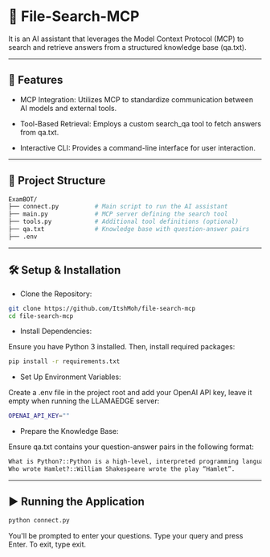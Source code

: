 # 🧠 File-Search-MCP

It is an AI assistant that leverages the Model Context Protocol (MCP) to search and retrieve answers from a structured knowledge base (qa.txt). 

---

## 🚀 Features

- MCP Integration: Utilizes MCP to standardize communication between AI models and external tools.

- Tool-Based Retrieval: Employs a custom search_qa tool to fetch answers from qa.txt.

- Interactive CLI: Provides a command-line interface for user interaction.

---

## 🧰 Project Structure

```bash
ExamBOT/
├── connect.py          # Main script to run the AI assistant
├── main.py             # MCP server defining the search tool
├── tools.py            # Additional tool definitions (optional)
├── qa.txt              # Knowledge base with question-answer pairs
├── .env                
```
---

## 🛠️ Setup & Installation

- Clone the Repository:
```bash 
git clone https://github.com/ItshMoh/file-search-mcp
cd file-search-mcp
```
- Install Dependencies:

Ensure you have Python 3 installed. Then, install required packages:
```bash
pip install -r requirements.txt
```

- Set Up Environment Variables:

Create a .env file in the project root and add your OpenAI API key, leave it empty when running the LLAMAEDGE server:
```bash
OPENAI_API_KEY=""
```
- Prepare the Knowledge Base:

Ensure qa.txt contains your question-answer pairs in the following format:

```txt
What is Python?::Python is a high-level, interpreted programming language.
Who wrote Hamlet?::William Shakespeare wrote the play “Hamlet”.
```
---

## ▶️ Running the Application

```bash
python connect.py
```
You'll be prompted to enter your questions. Type your query and press Enter. To exit, type exit.